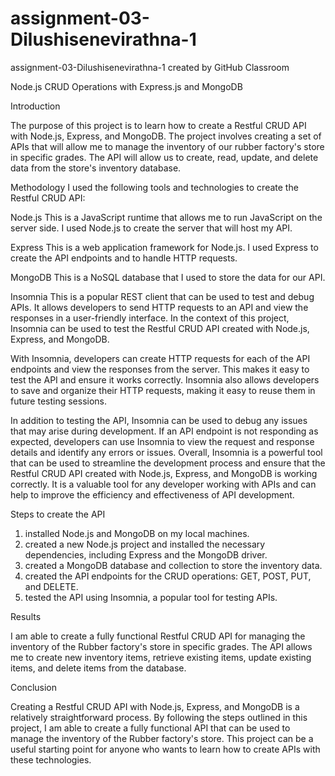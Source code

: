 # assignment-03-Dilushisenevirathna-1
assignment-03-Dilushisenevirathna-1 created by GitHub Classroom

Node.js CRUD Operations with Express.js and MongoDB

Introduction

The purpose of this project is to learn how to create a Restful CRUD API with Node.js, Express, 
and MongoDB. The project involves creating a set of APIs that will allow me to manage the 
inventory of our rubber factory's store in specific grades. The API will allow us to create, read, 
update, and delete data from the store's inventory database.

Methodology
I used the following tools and technologies to create the Restful CRUD API:

Node.js
This is a JavaScript runtime that allows me to run JavaScript on the server side. I used Node.js 
to create the server that will host my API.

Express
This is a web application framework for Node.js. I used Express to create the API endpoints 
and to handle HTTP requests.

MongoDB
This is a NoSQL database that I used to store the data for our API.

Insomnia
This is a popular REST client that can be used to test and debug APIs. It allows developers to 
send HTTP requests to an API and view the responses in a user-friendly interface. In the context 
of this project, Insomnia can be used to test the Restful CRUD API created with Node.js, 
Express, and MongoDB.

With Insomnia, developers can create HTTP requests for each of the API endpoints and view 
the responses from the server. This makes it easy to test the API and ensure it works correctly. 
Insomnia also allows developers to save and organize their HTTP requests, making it easy to 
reuse them in future testing sessions.

In addition to testing the API, Insomnia can be used to debug any issues that may arise during 
development. If an API endpoint is not responding as expected, developers can use Insomnia 
to view the request and response details and identify any errors or issues.
Overall, Insomnia is a powerful tool that can be used to streamline the development process 
and ensure that the Restful CRUD API created with Node.js, Express, and MongoDB is 
working correctly. It is a valuable tool for any developer working with APIs and can help to 
improve the efficiency and effectiveness of API development.

Steps to create the API

1. installed Node.js and MongoDB on my local machines.
2. created a new Node.js project and installed the necessary dependencies, including 
Express and the MongoDB driver.
3. created a MongoDB database and collection to store the inventory data.
4. created the API endpoints for the CRUD operations: GET, POST, PUT, and DELETE.
5. tested the API using Insomnia, a popular tool for testing APIs.

Results

I am able to create a fully functional Restful CRUD API for managing the inventory of the 
Rubber factory's store in specific grades. The API allows me to create new inventory items, 
retrieve existing items, update existing items, and delete items from the database.

Conclusion

Creating a Restful CRUD API with Node.js, Express, and MongoDB is a relatively 
straightforward process. By following the steps outlined in this project, I am able to create a 
fully functional API that can be used to manage the inventory of the Rubber factory's store. 
This project can be a useful starting point for anyone who wants to learn how to create APIs 
with these technologies.
